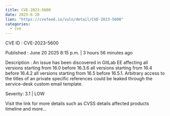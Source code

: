 ```yaml
---
title: CVE-2023-5600
date: 2025-6-20
lien: "https://cvefeed.io/vuln/detail/CVE-2023-5600"
categories:
  - cve
---
```


CVE ID : CVE-2023-5600

Published :  June 20
2025
8:15 p.m. | 3 hours
56 minutes ago

Description : An issue has been discovered in GitLab EE affecting all versions starting from 16.0 before 16.3.6
all versions starting from 16.4 before 16.4.2
all versions starting from 16.5 before 16.5.1. Arbitrary access to the titles of an private specific references could be leaked through the service-desk custom email template.

Severity: 3.1 | LOW

Visit the link for more details
such as CVSS details
affected products
timeline
and more...
